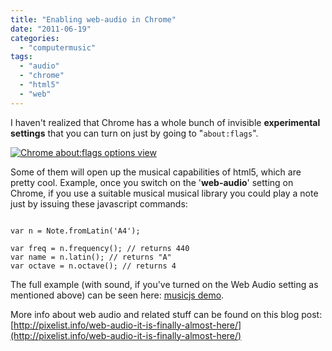 ```yaml
---
title: "Enabling web-audio in Chrome"
date: "2011-06-19"
categories: 
  - "computermusic"
tags: 
  - "audio"
  - "chrome"
  - "html5"
  - "web"
---
```


I haven't realized that Chrome has a whole bunch of invisible **experimental settings** that you can turn on just by going to "`about:flags`".

[](http://farm3.static.flickr.com/2534/5850209770_0f4d19240c.jpg)[![Chrome about:flags options view](/media/static/blog_img/5850209770_0f4d19240c.jpg)](http://www.flickr.com/photos/76186999@N00/5850209770 "View 'Chrome about:flags options view' on Flickr.com")

Some of them will open up the musical capabilities of html5, which are pretty cool. Example, once you switch on the '**web-audio**' setting on Chrome, if you use a suitable musical musical library you could play a note just by issuing these javascript commands:

```

var n = Note.fromLatin('A4'); 

var freq = n.frequency(); // returns 440 
var name = n.latin(); // returns "A" 
var octave = n.octave(); // returns 4
```

The full example (with sound, if you've turned on the Web Audio setting as mentioned above) can be seen here: [musicjs demo](http://code.gregjopa.com/javascript/audio/musicjs/demo/).

More info about web audio and related stuff can be found on this blog post: [http://pixelist.info/web-audio-it-is-finally-almost-here/](http://pixelist.info/web-audio-it-is-finally-almost-here/)
